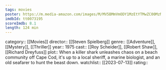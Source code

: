 ```yaml
---
tags: movies
poster: https://m.media-amazon.com/images/M/MV5BMmVmODY1MzEtYTMwZC00MzNhLWFkNDMtZjAwM2EwODUxZTA5XkEyXkFqcGdeQXVyNTAyODkwOQ@@._V1_SX300.jpg
imdbId: tt0073195
scoreImdb: 8.1
length: 124 min
---
```


category:: [[Movies]]
director:: [[Steven Spielberg]]
genre:: [[Adventure]], [[Mystery]], [[Thriller]]
year:: 1975
cast:: [[Roy Scheider]], [[Robert Shaw]], [[Richard Dreyfuss]]
plot:: When a killer shark unleashes chaos on a beach community off Cape Cod, it's up to a local sheriff, a marine biologist, and an old seafarer to hunt the beast down.
watchlist:: [[2023-07-13]]
rating::
